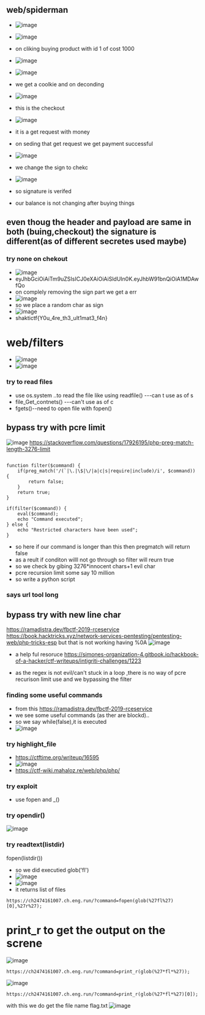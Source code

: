 ## web/spiderman
- ![image](https://github.com/m0wn1ka/ctf_writeups/assets/127676379/a6a4c660-0adb-4631-89df-c10807010354)
- ![image](https://github.com/m0wn1ka/ctf_writeups/assets/127676379/fc060cb6-a19e-487f-850b-78d122640d3c)
- on cliking buying product with id 1 of cost 1000
- ![image](https://github.com/m0wn1ka/ctf_writeups/assets/127676379/1548a2c6-1689-45f4-90b9-ab2135c8bd40)
- ![image](https://github.com/m0wn1ka/ctf_writeups/assets/127676379/1d8b7a35-9868-47e9-afb9-41ff3476dba1)

- we get a coolkie and on deconding
- ![image](https://github.com/m0wn1ka/ctf_writeups/assets/127676379/b80f4fd2-d8d2-4719-aa2b-61d115203e60)
- this is the checkout
- ![image](https://github.com/m0wn1ka/ctf_writeups/assets/127676379/17652ee6-2df8-4e22-a061-dc124c68648a)
- it is a get request with money
- on seding that get request we get payment successful
- ![image](https://github.com/m0wn1ka/ctf_writeups/assets/127676379/7c79ddde-0966-46b1-8f96-74b174432ab2)
- we change the sign to chekc
- ![image](https://github.com/m0wn1ka/ctf_writeups/assets/127676379/5bc17472-3e27-4328-95c2-1c410acd433e)
- so signature is verifed
- our balance is not changing after buying things
## even thoug the header and payload are same in both (buing,checkout) the signature is different(as of different secretes used maybe)
### try none on chekout
- ![image](https://github.com/m0wn1ka/ctf_writeups/assets/127676379/2b662a06-7239-4d0c-acf9-c4f3556d1ba5)
- eyJhbGciOiAiTm9uZSIsICJ0eXAiOiAiSldUIn0K.eyJhbW91bnQiOiA1MDAwfQo
- on complely removing the sign part we get a err
- ![image](https://github.com/m0wn1ka/ctf_writeups/assets/127676379/c7467c9a-c278-42cd-b7e2-389826673121)
- so we place a random char as sign
- ![image](https://github.com/m0wn1ka/ctf_writeups/assets/127676379/ce1ed63c-b684-4fe6-9232-fe6c067a7fa6)
- shaktictf{Y0u_4re_th3_ult1mat3_f4n}
# web/filters
- ![image](https://github.com/m0wn1ka/ctf_writeups/assets/127676379/2cb909ac-241e-48f5-ade7-944397e6df75)
- ![image](https://github.com/m0wn1ka/ctf_writeups/assets/127676379/a5e9c236-0d4d-4dbf-95f7-b1fda53e4624)
### try to read files
- use os.system ..to read the file like using readfile() ---can t use as of s
- file_Get_contnets() ---can't use as of c
- fgets()--need to open file with fopen()

## bypass try with pcre limit
![image](https://github.com/m0wn1ka/ctf_writeups/assets/127676379/df0c8561-9a83-4ae7-b423-40d9ae6b3d8d)
https://stackoverflow.com/questions/17926195/php-preg-match-length-3276-limit
```

function filter($command) {
    if(preg_match('/(`|\.|\$|\/|a|c|s|require|include)/i', $command)) {
        return false;
    }
    return true;
}

if(filter($command)) {
    eval($command);
    echo "Command executed";
} else {
    echo "Restricted characters have been used";
}
```
- so here if our command is longer than this then pregmatch will return false
- as a reult if conditon willl not go through so filter will reurn true
- so we check by gibing 3276*innocent chars+1 evil char
- pcre recursion limit some say 10 million
- so write a python script
### says url tool long 
## bypass try with new line char
https://ramadistra.dev/fbctf-2019-rceservice
https://book.hacktricks.xyz/network-services-pentesting/pentesting-web/php-tricks-esp
but that is not working having %0A 
![image](https://github.com/m0wn1ka/ctf_writeups/assets/127676379/d70bd095-33b3-4d17-bf88-dce49048e610)
- a help ful resoruce https://simones-organization-4.gitbook.io/hackbook-of-a-hacker/ctf-writeups/intigriti-challenges/1223

- as the regex is not evil/can't stuck in a loop ,there is no way of pcre recurison limit use and we bypassing the filter

### finding some useful commands
- from this https://ramadistra.dev/fbctf-2019-rceservice
- we see some useful commands (as ther are blockd)..
- so we say while(false),it is executed
- ![image](https://github.com/m0wn1ka/ctf_writeups/assets/127676379/f77b6dab-1a84-44f5-a23f-4719c2d0b80c)
### try highlight_file
- https://ctftime.org/writeup/16595
- ![image](https://github.com/m0wn1ka/ctf_writeups/assets/127676379/820dca9c-d42d-4a1a-8982-60ac7ad05dda)
- https://ctf-wiki.mahaloz.re/web/php/php/
### try exploit
- use fopen and _()
### try opendir()
![image](https://github.com/m0wn1ka/ctf_writeups/assets/127676379/409f80a0-b829-4f48-a06b-7736375c868e)
### try readtext(listdir)
fopen(listdir())
- so we did executied glob('fl')
- ![image](https://github.com/m0wn1ka/ctf_writeups/assets/127676379/2a4d7d89-9430-48e4-9025-c95602a47e01)
- ![image](https://github.com/m0wn1ka/ctf_writeups/assets/127676379/ff996fb4-ed4a-4f1f-adf6-c7030297da19)
- it returns list of files
```
https://ch2474161007.ch.eng.run/?command=fopen(glob(%27fl%27)[0],%27r%27);
```
# print_r to get the output on the screne
![image](https://github.com/m0wn1ka/ctf_writeups/assets/127676379/a2b5d6c7-24bc-4af8-a731-96f944d9a703)
```
https://ch2474161007.ch.eng.run/?command=print_r(glob(%27*fl*%27));
```
![image](https://github.com/m0wn1ka/ctf_writeups/assets/127676379/b52145e5-c403-4b00-89b1-b3896976fc92)
```
https://ch2474161007.ch.eng.run/?command=print_r(glob(%27*fl*%27)[0]);
```
with this we do get the file name flag.txt
![image](https://github.com/m0wn1ka/ctf_writeups/assets/127676379/5371dd6d-b892-4b70-aa48-459a310a2eaa)




